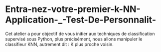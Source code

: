 # Entra-nez-votre-premier-k-NN-Application-_-Test-De-Personnalit-
Cet atelier a pour objectif de vous initier aux techniques de classification supervisé sous Python, plus précisément, nous allons manipuler le classifieur KNN, autrement dit : K plus proche voisin. 
